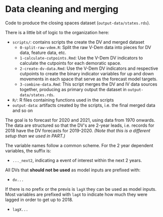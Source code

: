 Data cleaning and merging
=========================

Code to produce the closing spaces dataset (`output-data/states.rds`). 

There is a little bit of logic to the organization here:

- `scripts/`: contains scripts the create the DV and merged dataset
  + `0-split-raw-vdem.R`: Split the raw V-Dem data into pieces for DV data, feature data, etc.  
  + `1-calculate-cutpoints.Rmd`: Use the V-Dem DV indicators to calculate the cutpoints for each demoratic space.
  + `2-create-dv-data.Rmd`: Use the V-Dem DV indicators and respective cutpoints to create the binary indicator variables for up and down movements in each space that serve as the forecast model targets. 
  + `3-combine-data.Rmd`: This script merges the DV and IV data sources together, producing as primary output the dataset in `output-data/states.rds`. 
- `R/`: R files containing functions used in the scripts
- `output-data`: artifacts created by the scripts, i.e. the final merged data and so on

The goal is to forecast for 2020 and 2021, using data from 1970 onwards. The data are structured so that the DV's are 2-year leads, i.e. records for 2018 have the DV forecasts for 2019-2020. *(Note that this is a different setup than we used in PART.)*

The variable names follow a common scheme. For the 2 year dependent variables, the suffix is:

  - `..._next2`, indicating a event of interest within the next 2 years.

All DVs that **should not be used** as model inputs are prefixed with:

  - `dv...`

If there is no prefix or the previs is `lagX` they can be used as model inputs. Most variables are prefixed with `lagX` to indicate how much they were lagged in order to get up to 2018. 

  - `lagX...`



